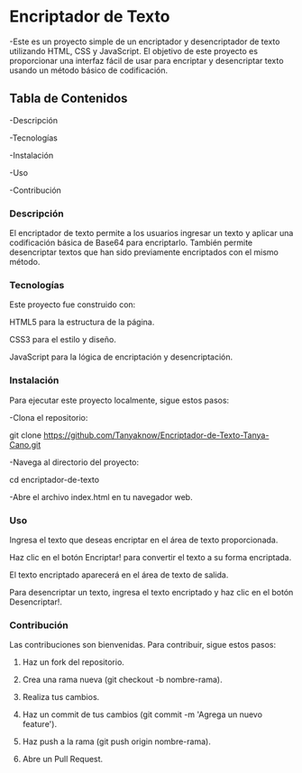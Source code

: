<h1>Encriptador de Texto</h1>

-Este es un proyecto simple de un encriptador y desencriptador de texto utilizando HTML, CSS y JavaScript. El objetivo de este proyecto es proporcionar una interfaz fácil de usar para encriptar y desencriptar texto usando un método básico de codificación.

<h2>Tabla de Contenidos</h2>

-Descripción

-Tecnologías

-Instalación

-Uso

-Contribución



<h3>Descripción</h3>

El encriptador de texto permite a los usuarios ingresar un texto y aplicar una codificación básica de Base64 para encriptarlo. También permite desencriptar textos que han sido previamente encriptados con el mismo método.

<h3>Tecnologías</h3>

Este proyecto fue construido con:

HTML5 para la estructura de la página.

CSS3 para el estilo y diseño.

JavaScript para la lógica de encriptación y desencriptación.

<h3>Instalación</h3>

Para ejecutar este proyecto localmente, sigue estos pasos:

-Clona el repositorio:

git clone https://github.com/Tanyaknow/Encriptador-de-Texto-Tanya-Cano.git

-Navega al directorio del proyecto:

cd encriptador-de-texto

-Abre el archivo index.html en tu navegador web.

<h3>Uso</h3>

Ingresa el texto que deseas encriptar en el área de texto proporcionada.

Haz clic en el botón Encriptar! para convertir el texto a su forma encriptada.

El texto encriptado aparecerá en el área de texto de salida.

Para desencriptar un texto, ingresa el texto encriptado y haz clic en el botón Desencriptar!.


<h3>Contribución</h3>

Las contribuciones son bienvenidas. Para contribuir, sigue estos pasos:

1. Haz un fork del repositorio.

2. Crea una rama nueva (git checkout -b nombre-rama).
   
3. Realiza tus cambios.

4. Haz un commit de tus cambios (git commit -m 'Agrega un nuevo feature').

5. Haz push a la rama (git push origin nombre-rama).

6. Abre un Pull Request.
